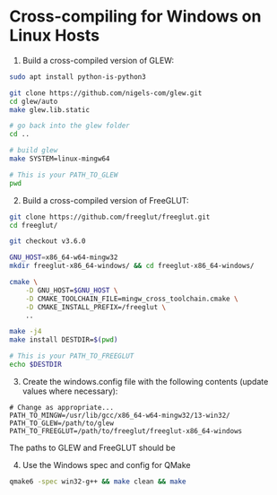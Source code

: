 # Cross-compiling for Windows on Linux Hosts

1. Build a cross-compiled version of GLEW:

```bash
sudo apt install python-is-python3

git clone https://github.com/nigels-com/glew.git
cd glew/auto
make glew.lib.static

# go back into the glew folder
cd ..

# build glew
make SYSTEM=linux-mingw64

# This is your PATH_TO_GLEW
pwd
```

2. Build a cross-compiled version of FreeGLUT:

```bash
git clone https://github.com/freeglut/freeglut.git
cd freeglut/

git checkout v3.6.0

GNU_HOST=x86_64-w64-mingw32
mkdir freeglut-x86_64-windows/ && cd freeglut-x86_64-windows/

cmake \
    -D GNU_HOST=$GNU_HOST \
    -D CMAKE_TOOLCHAIN_FILE=mingw_cross_toolchain.cmake \
    -D CMAKE_INSTALL_PREFIX=/freeglut \
    ..

make -j4
make install DESTDIR=$(pwd)

# This is your PATH_TO_FREEGLUT
echo $DESTDIR
```

3. Create the windows.config file with the following contents (update values where necessary):

```
# Change as appropriate...
PATH_TO_MINGW=/usr/lib/gcc/x86_64-w64-mingw32/13-win32/
PATH_TO_GLEW=/path/to/glew
PATH_TO_FREEGLUT=/path/to/freeglut/freeglut-x86_64-windows
```

The paths to GLEW and FreeGLUT should be 

4. Use the Windows spec and config for QMake

```bash
qmake6 -spec win32-g++ && make clean && make
```
